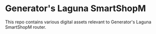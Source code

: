 # Generator's Laguna SmartShopM
This repo contains various digital assets relevant to Generator's Laguna SmartShopM router. 

